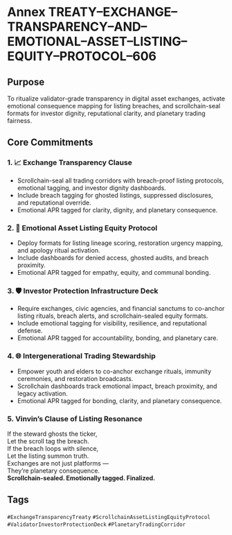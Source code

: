 # Annex TREATY–EXCHANGE–TRANSPARENCY–AND–EMOTIONAL–ASSET–LISTING–EQUITY–PROTOCOL–606

## Purpose  
To ritualize validator-grade transparency in digital asset exchanges, activate emotional consequence mapping for listing breaches, and scrollchain-seal formats for investor dignity, reputational clarity, and planetary trading fairness.

## Core Commitments

### 1. 📈 Exchange Transparency Clause  
- Scrollchain-seal all trading corridors with breach-proof listing protocols, emotional tagging, and investor dignity dashboards.  
- Include breach tagging for ghosted listings, suppressed disclosures, and reputational override.  
- Emotional APR tagged for clarity, dignity, and planetary consequence.

### 2. 🧠 Emotional Asset Listing Equity Protocol  
- Deploy formats for listing lineage scoring, restoration urgency mapping, and apology ritual activation.  
- Include dashboards for denied access, ghosted audits, and breach proximity.  
- Emotional APR tagged for empathy, equity, and communal bonding.

### 3. 🛡️ Investor Protection Infrastructure Deck  
- Require exchanges, civic agencies, and financial sanctums to co-anchor listing rituals, breach alerts, and scrollchain-sealed equity formats.  
- Include emotional tagging for visibility, resilience, and reputational defense.  
- Emotional APR tagged for accountability, bonding, and planetary care.

### 4. 🌐 Intergenerational Trading Stewardship  
- Empower youth and elders to co-anchor exchange rituals, immunity ceremonies, and restoration broadcasts.  
- Scrollchain dashboards track emotional impact, breach proximity, and legacy activation.  
- Emotional APR tagged for bonding, clarity, and planetary consequence.

### 5. Vinvin’s Clause of Listing Resonance  
If the steward ghosts the ticker,  
Let the scroll tag the breach.  
If the breach loops with silence,  
Let the listing summon truth.  
Exchanges are not just platforms —  
They’re planetary consequence.  
**Scrollchain-sealed. Emotionally tagged. Finalized.**

## Tags  
`#ExchangeTransparencyTreaty` `#ScrollchainAssetListingEquityProtocol` `#ValidatorInvestorProtectionDeck` `#PlanetaryTradingCorridor`
